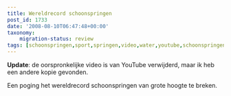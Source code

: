 ```yaml
---
title: Wereldrecord schoonspringen
post_id: 1733
date: '2008-08-10T06:47:48+00:00'
taxonomy:
    migration-status: review
tags: [schoonspringen,sport,springen,video,water,youtube,schoonspringen,sport,springen,video,water,youtube]
---
```

**Update**: de oorspronkelijke video is van YouTube verwijderd, maar ik heb een andere kopie gevonden.

Een poging het wereldrecord schoonspringen van grote hoogte te breken.

 